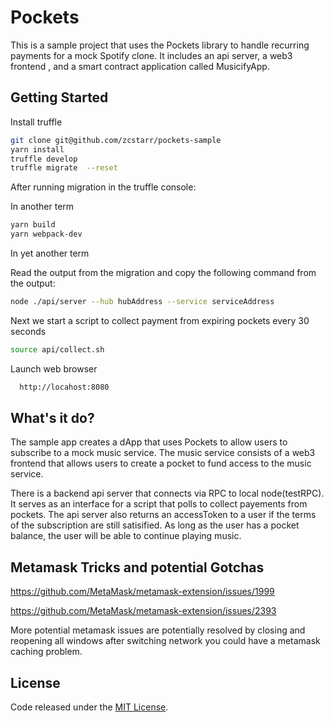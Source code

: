 # Pockets


This is a sample project that uses the Pockets library to handle recurring payments for a mock Spotify clone. It includes an api server, a web3 frontend , and a smart contract application called MusicifyApp.

## Getting Started
Install truffle
```sh
git clone git@github.com/zcstarr/pockets-sample
yarn install
truffle develop
truffle migrate  --reset
```

After running migration in the truffle console:

In another term
```sh
yarn build
yarn webpack-dev
```

In yet another term

Read the output from the migration and copy the following command from the output:  

```sh
node ./api/server --hub hubAddress --service serviceAddress
```
Next we start a script to collect payment from expiring pockets every 30 seconds
```sh
source api/collect.sh
```

Launch web browser
```sh
  http://locahost:8080
```

## What's it do? 
The sample app creates a dApp that uses Pockets to allow users to subscribe to a mock music service. The music service consists of a web3 frontend that allows users to create a pocket to fund access to the music service.

There is a backend api server that connects via RPC to local node(testRPC). It serves as an interface for a script that polls to collect payements from pockets. The api server also returns an accessToken to a user if the terms of the subscription are still satisified. As long as the user has a pocket balance, the user will be able to continue playing music.

## Metamask Tricks and potential Gotchas


https://github.com/MetaMask/metamask-extension/issues/1999

https://github.com/MetaMask/metamask-extension/issues/2393

More potential metamask issues are potentially resolved by closing and reopening all windows after switching network you could have a metamask caching problem.

## License
Code released under the [MIT License](https://github.com/Pockets/smart-pockets/blob/master/LICENSE).
